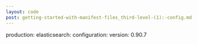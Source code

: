 ```yaml
---
layout: code
post: getting-started-with-manifest-files_third-level-(1):-config.md
---
```



production:
    elasticsearch:
        configuration:
            version: 0.90.7
